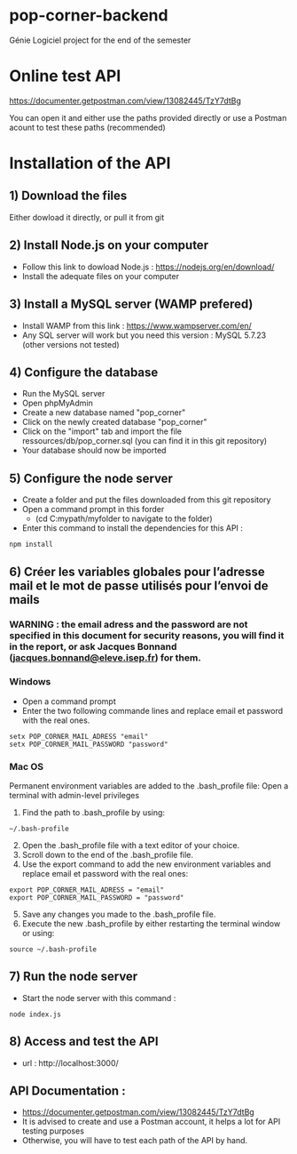 # pop-corner-backend
Génie Logiciel project for the end of the semester

# Online test API
https://documenter.getpostman.com/view/13082445/TzY7dtBg

You can open it and either use the paths provided directly or use a Postman acount to test these paths (recommended)

# Installation of the API 
## 1) Download the files
Either dowload it directly, or pull it from git

## 2) Install Node.js on your computer
- Follow this link to dowload Node.js : https://nodejs.org/en/download/
- Install the adequate files on your computer

## 3) Install a MySQL server (WAMP prefered)
- Install WAMP from this link : https://www.wampserver.com/en/
- Any SQL server will work but you need this version : MySQL 5.7.23 (other versions not tested)

## 4) Configure the database
- Run the MySQL server
- Open phpMyAdmin
- Create a new database named "pop_corner"
- Click on the newly created database "pop_corner"
- Click on the "import" tab and import the file ressources/db/pop_corner.sql (you can find it in this git repository)
- Your database should now be imported

## 5) Configure the node server
- Create a folder and put the files downloaded from this git repository
- Open a command prompt in this forder
  - (cd C:mypath/myfolder to navigate to the folder)
- Enter this command to install the dependencies for this API :
```
npm install
```

## 6) Créer les variables globales pour l’adresse mail et le mot de passe utilisés pour l’envoi de mails
### WARNING : the email adress and the password are not specified in this document for security reasons, you will find it in the report, or ask Jacques Bonnand (jacques.bonnand@eleve.isep.fr) for them.

### Windows 
- Open a command prompt
- Enter the two following commande lines and replace email et password with the real ones.
```
setx POP_CORNER_MAIL_ADRESS "email"
setx POP_CORNER_MAIL_PASSWORD "password"
```
### Mac OS
Permanent environment variables are added to the .bash_profile file:
Open a terminal with admin-level privileges
1.	 Find the path to .bash_profile by using:
   ```
   ~/.bash-profile
   ```
2.	Open the .bash_profile file with a text editor of your choice.
3.	Scroll down to the end of the .bash_profile file.
4.	Use the export command to add the new environment variables  and replace email et password with the real ones:
```
export POP_CORNER_MAIL_ADRESS = "email"
export POP_CORNER_MAIL_PASSWORD = "password"
```
5.	Save any changes you made to the .bash_profile file.
6.	Execute the new .bash_profile by either restarting the terminal window or using:
```
source ~/.bash-profile
```




## 7) Run the node server
- Start the node server with this command :
```
node index.js
```

## 8) Access and test the API
- url : http://localhost:3000/

## API Documentation :
- https://documenter.getpostman.com/view/13082445/TzY7dtBg
- It is advised to create and use a Postman account, it helps a lot for API testing purposes
- Otherwise, you will have to test each path of the API by hand.

